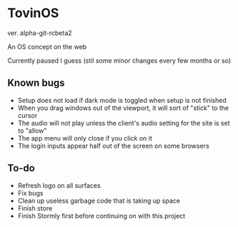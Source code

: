 # TovinOS
ver. alpha-git-rcbeta2

An OS concept on the web

Currently paused I guess (stil some minor changes every few months or so)

## Known bugs

- Setup does not load if dark mode is toggled when setup is not finished
- When you drag windows out of the viewport, it will sort of "stick" to the cursor
- The audio will not play unless the client's audio setting for the site is set to "allow"
- The app menu will only close if you click on it
- The login inputs appear half out of the screen on some browsers

## To-do

- Refresh logo on all surfaces
- Fix bugs
- Clean up useless garbage code that is taking up space
- Finish store
- Finish Stormly first before continuing on with this project
